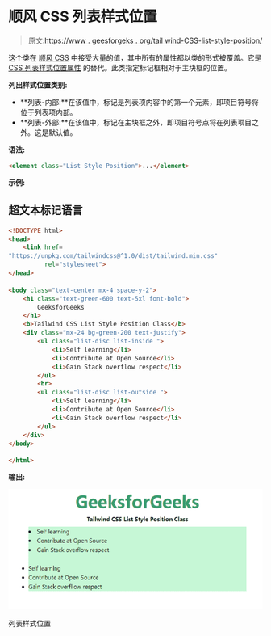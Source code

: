 # 顺风 CSS 列表样式位置

> 原文:[https://www . geesforgeks . org/tail wind-CSS-list-style-position/](https://www.geeksforgeeks.org/tailwind-css-list-style-position/)

这个类在 [<u>顺风 CSS</u>](https://www.geeksforgeeks.org/css-tailwind-introduction/) 中接受大量的值，其中所有的属性都以类的形式被覆盖。它是 [<u>CSS 列表样式位置属性</u>](https://www.geeksforgeeks.org/css-list-style-position-property/) 的替代。此类指定标记框相对于主块框的位置。

**列出样式位置类别:**

*   **列表-内部:**在该值中，标记是列表项内容中的第一个元素，即项目符号将位于列表项内部。
*   **列表-外部:**在该值中，标记在主块框之外，即项目符号点将在列表项目之外。这是默认值。

**语法:**

```html
<element class="List Style Position">...</element>
```

**示例:**

## 超文本标记语言

```html
<!DOCTYPE html> 
<head> 
    <link href=
"https://unpkg.com/tailwindcss@^1.0/dist/tailwind.min.css" 
          rel="stylesheet"> 
</head> 

<body class="text-center mx-4 space-y-2"> 
    <h1 class="text-green-600 text-5xl font-bold">
        GeeksforGeeks
    </h1> 
    <b>Tailwind CSS List Style Position Class</b> 
    <div class="mx-24 bg-green-200 text-justify">
        <ul class="list-disc list-inside ">
            <li>Self learning</li>
            <li>Contribute at Open Source</li>
            <li>Gain Stack overflow respect</li>
        </ul>
        <br>
        <ul class="list-disc list-outside ">
            <li>Self learning</li>
            <li>Contribute at Open Source</li>
            <li>Gain Stack overflow respect</li>        
        </ul>
    </div>
</body> 

</html> 
```

**输出:**

![](img/9f4b704213833d04863d8fad142de928.png)

列表样式位置